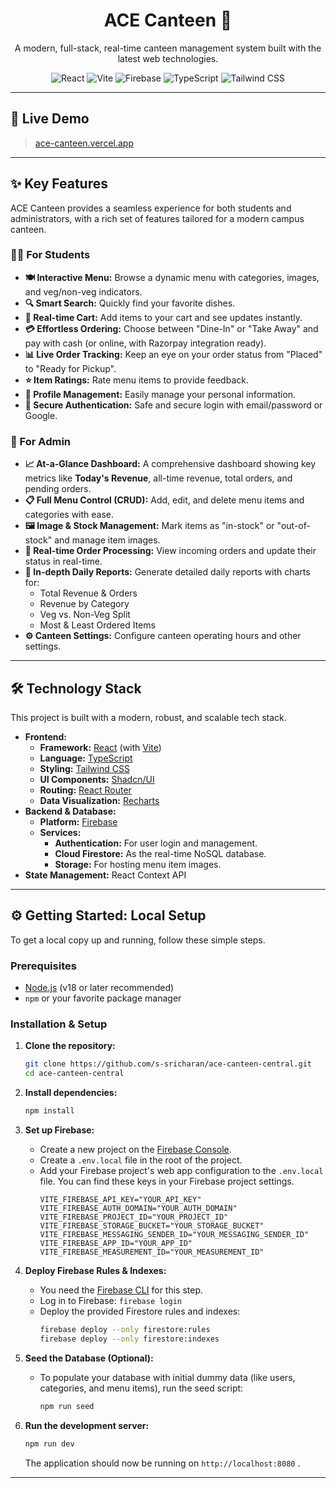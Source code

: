 <div align="center">
  <h1>ACE Canteen 🍔</h1>
  <p>A modern, full-stack, real-time canteen management system built with the latest web technologies.</p>
  
  <!-- Badges -->
  <p>
    <img src="https://img.shields.io/badge/React-20232A?style=for-the-badge&logo=react&logoColor=61DAFB" alt="React"/>
    <img src="https://img.shields.io/badge/Vite-B73BFE?style=for-the-badge&logo=vite&logoColor=FFD62E" alt="Vite"/>
    <img src="https://img.shields.io/badge/Firebase-FFCA28?style=for-the-badge&logo=firebase&logoColor=black" alt="Firebase"/>
    <img src="https://img.shields.io/badge/TypeScript-007ACC?style=for-the-badge&logo=typescript&logoColor=white" alt="TypeScript"/>
    <img src="https://img.shields.io/badge/Tailwind_CSS-38B2AC?style=for-the-badge&logo=tailwind-css&logoColor=white" alt="Tailwind CSS"/>
  </p>
</div>

---

## 🚀 Live Demo

> [ace-canteen.vercel.app](https://ace-canteen.vercel.app)

---

## ✨ Key Features

ACE Canteen provides a seamless experience for both students and administrators, with a rich set of features tailored for a modern campus canteen.

### 👨‍🎓 For Students

*   **🍽️ Interactive Menu:** Browse a dynamic menu with categories, images, and veg/non-veg indicators.
*   **🔍 Smart Search:** Quickly find your favorite dishes.
*   **🛒 Real-time Cart:** Add items to your cart and see updates instantly.
*   **💳 Effortless Ordering:** Choose between "Dine-In" or "Take Away" and pay with cash (or online, with Razorpay integration ready).
*   **📊 Live Order Tracking:** Keep an eye on your order status from "Placed" to "Ready for Pickup".
*   **⭐ Item Ratings:** Rate menu items to provide feedback.
*   **👤 Profile Management:** Easily manage your personal information.
*   **🔐 Secure Authentication:** Safe and secure login with email/password or Google.

### 👑 For Admin

*   **📈 At-a-Glance Dashboard:** A comprehensive dashboard showing key metrics like **Today's Revenue**, all-time revenue, total orders, and pending orders.
*   **📋 Full Menu Control (CRUD):** Add, edit, and delete menu items and categories with ease.
*   **🖼️ Image & Stock Management:** Mark items as "in-stock" or "out-of-stock" and manage item images.
*   **🔄 Real-time Order Processing:** View incoming orders and update their status in real-time.
*   **📄 In-depth Daily Reports:** Generate detailed daily reports with charts for:
    *   Total Revenue & Orders
    *   Revenue by Category
    *   Veg vs. Non-Veg Split
    *   Most & Least Ordered Items
*   **⚙️ Canteen Settings:** Configure canteen operating hours and other settings.

---

## 🛠️ Technology Stack

This project is built with a modern, robust, and scalable tech stack.

*   **Frontend:**
    *   **Framework:** [React](https://reactjs.org/) (with [Vite](https://vitejs.dev/))
    *   **Language:** [TypeScript](https://www.typescriptlang.org/)
    *   **Styling:** [Tailwind CSS](https://tailwindcss.com/)
    *   **UI Components:** [Shadcn/UI](https://ui.shadcn.com/)
    *   **Routing:** [React Router](https://reactrouter.com/)
    *   **Data Visualization:** [Recharts](https://recharts.org/)
*   **Backend & Database:**
    *   **Platform:** [Firebase](https://firebase.google.com/)
    *   **Services:**
        *   **Authentication:** For user login and management.
        *   **Cloud Firestore:** As the real-time NoSQL database.
        *   **Storage:** For hosting menu item images.
*   **State Management:** React Context API

---

## ⚙️ Getting Started: Local Setup

To get a local copy up and running, follow these simple steps.

### Prerequisites

*   [Node.js](https://nodejs.org/en/) (v18 or later recommended)
*   `npm` or your favorite package manager

### Installation & Setup

1.  **Clone the repository:**
    ```sh
    git clone https://github.com/s-sricharan/ace-canteen-central.git
    cd ace-canteen-central
    ```

2.  **Install dependencies:**
    ```sh
    npm install
    ```

3.  **Set up Firebase:**
    *   Create a new project on the [Firebase Console](https://console.firebase.google.com/).
    *   Create a `.env.local` file in the root of the project.
    *   Add your Firebase project's web app configuration to the `.env.local` file. You can find these keys in your Firebase project settings.
        ```env
        VITE_FIREBASE_API_KEY="YOUR_API_KEY"
        VITE_FIREBASE_AUTH_DOMAIN="YOUR_AUTH_DOMAIN"
        VITE_FIREBASE_PROJECT_ID="YOUR_PROJECT_ID"
        VITE_FIREBASE_STORAGE_BUCKET="YOUR_STORAGE_BUCKET"
        VITE_FIREBASE_MESSAGING_SENDER_ID="YOUR_MESSAGING_SENDER_ID"
        VITE_FIREBASE_APP_ID="YOUR_APP_ID"
        VITE_FIREBASE_MEASUREMENT_ID="YOUR_MEASUREMENT_ID"
        ```

4.  **Deploy Firebase Rules & Indexes:**
    *   You need the [Firebase CLI](https://firebase.google.com/docs/cli) for this step.
    *   Log in to Firebase: `firebase login`
    *   Deploy the provided Firestore rules and indexes:
        ```sh
        firebase deploy --only firestore:rules
        firebase deploy --only firestore:indexes
        ```

5.  **Seed the Database (Optional):**
    *   To populate your database with initial dummy data (like users, categories, and menu items), run the seed script:
        ```sh
        npm run seed
        ```

6.  **Run the development server:**
    ```sh
    npm run dev
    ```
    The application should now be running on `http://localhost:8080` .

---